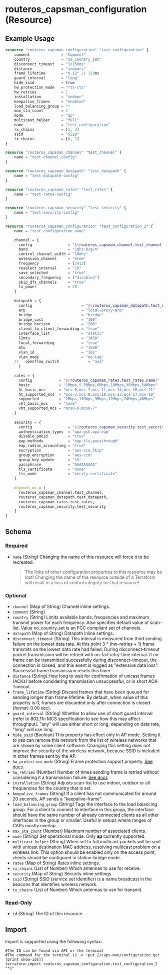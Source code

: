 # routeros_capsman_configuration (Resource)


## Example Usage
```terraform
resource "routeros_capsman_configuration" "test_configuration" {
	comment              = "Comment"
	country              = "no_country_set"
	disconnect_timeout   = "1s150ms"
	distance             = "indoors"
	frame_lifetime       = "0.12" // 120ms
	guard_interval       = "long"
	hide_ssid            = true
	hw_protection_mode   = "rts-cts"
	hw_retries           = 1
	installation         = "indoor"
	keepalive_frames     = "enabled"
	load_balancing_group = ""
	max_sta_count        = 1
	mode                 = "ap"
	multicast_helper     = "full"
	name                 = "test_configuration"
	rx_chains            = [1, 3]
	ssid                 = "SSID"
	tx_chains            = [0, 2]
}

resource "routeros_capsman_channel" "test_channel" {
	name = "test-channel-config"
}

resource "routeros_capsman_datapath" "test_datapath" {
	name = "test-datapath-config"
}

resource "routeros_capsman_rates" "test_rates" {
	name = "test-rates-config"
}

resource "routeros_capsman_security" "test_security" {
	name = "test-security-config"
}

resource "routeros_capsman_configuration" "test_configuration_2" {
	name = "test_configuration_name"

	channel = {
	  config                = "${routeros_capsman_channel.test_channel.name}"
	  band                  = "2ghz-b/g/n"
	  control_channel_width = "10mhz"
	  extension_channel     = "eCee"
	  frequency             = [2412]
	  reselect_interval     = "1h"
	  save_selected         = "true"
	  secondary_frequency   = ["disabled"]
	  skip_dfs_channels     = "true"
	  tx_power              = 20
	}
  
	datapath = {
	  config                      = "${routeros_capsman_datapath.test_datapath.name}"
	  arp                         = "local-proxy-arp"
	  bridge                      = "bridge"
	  bridge_cost                 = "100"
	  bridge_horizon              = "200"
	  client_to_client_forwarding = "true"
	  interface_list              = "static"
	  l2mtu                       = "1450"
	  local_forwarding            = "true"
	  mtu                         = "1500"
	  vlan_id                     = "101"
	  vlan_mode                   = "no-tag"
	//   openflow_switch             = "aaa"
	  }
  
	rates = {
	  config            = "${routeros_capsman_rates.test_rates.name}"
	  basic             = "1Mbps,5.5Mbps,6Mbps,18Mbps,36Mbps,54Mbps"
	  ht_basic_mcs      = "mcs-0,mcs-7,mcs-11,mcs-14,mcs-16,mcs-21"
	  ht_supported_mcs  = "mcs-3,mcs-8,mcs-10,mcs-13,mcs-17,mcs-18"
	  supported         = "2Mbps,11Mbps,9Mbps,12Mbps,24Mbps,48Mbps"
	  vht_basic_mcs     = "none"
	  vht_supported_mcs = "mcs0-9,mcs0-7"
	}
  
	security = {
	  config                = "${routeros_capsman_security.test_security.name}"
	  authentication_types  = "wpa-psk,wpa-eap"
	  disable_pmkid         = "true"
	  eap_methods           = "eap-tls,passthrough"
	  eap_radius_accounting = "true"
	  encryption            = "aes-ccm,tkip"
	  group_encryption      = "aes-ccm"
	  group_key_update      = "1h"
	  passphrase            = "AAAAAAAAA"
	  tls_certificate       = "none"
	  tls_mode              = "verify-certificate"
	}
  
	depends_on = [
	  routeros_capsman_channel.test_channel,
	  routeros_capsman_datapath.test_datapath,
	  routeros_capsman_rates.test_rates,
	  routeros_capsman_security.test_security
	]
}
```

<!-- schema generated by tfplugindocs -->
## Schema

### Required

- `name` (String) Changing the name of this resource will force it to be recreated.
	> The links of other configuration properties to this resource may be lost!
	> Changing the name of the resource outside of a Terraform will result in a loss of control integrity for that resource!

### Optional

- `channel` (Map of String) Channel inline settings.
- `comment` (String)
- `country` (String) Limits available bands, frequencies and maximum transmit power for each frequency. Also specifies default value of scan-list. Value no_country_set is an FCC compliant set of channels.
- `datapath` (Map of String) Datapath inline settings.
- `disconnect_timeout` (String) This interval is measured from third sending failure on the lowest data rate. At this point 3 * (hw-retries + 1) frame transmits on the lowest data rate had failed. During disconnect-timeout packet transmission will be retried with on-fail-retry-time interval. If no frame can be transmitted successfully during disconnect-timeout, the connection is closed, and this event is logged as "extensive data loss". Successful frame transmission resets this timer.
- `distance` (String) How long to wait for confirmation of unicast frames (ACKs) before considering transmission unsuccessful, or in short ACK-Timeout.
- `frame_lifetime` (String) Discard frames that have been queued for sending longer than frame-lifetime. By default, when value of this property is 0, frames are discarded only after connection is closed (format: 0.00 sec).
- `guard_interval` (String) Whether to allow use of short guard interval (refer to 802.11n MCS specification to see how this may affect throughput). "any" will use either short or long, depending on data rate, "long" will use long.
- `hide_ssid` (Boolean) This property has effect only in AP mode. Setting it to yes can remove this network from the list of wireless networks that are shown by some client software. Changing this setting does not improve the security of the wireless network, because SSID is included in other frames sent by the AP.
- `hw_protection_mode` (String) Frame protection support property. [See docs](https://wiki.mikrotik.com/wiki/Manual:Interface/Wireless#Frame_protection_support_(RTS/CTS)).
- `hw_retries` (Number) Number of times sending frame is retried without considering it a transmission failure. [See docs](https://wiki.mikrotik.com/wiki/Manual:Interface/Wireless)
- `installation` (String) Adjusts scan-list to use indoor, outdoor or all frequencies for the country that is set.
- `keepalive_frames` (String) If a client has not communicated for around 20 seconds, AP sends a "keepalive-frame".
- `load_balancing_group` (String) Tags the interface to the load balancing group. For a client to connect to interface in this group, the interface should have the same number of already connected clients as all other interfaces in the group or smaller. Useful in setups where ranges of CAPs mostly overlap.
- `max_sta_count` (Number) Maximum number of associated clients.
- `mode` (String) Set operational mode. Only **ap** currently supported.
- `multicast_helper` (String) When set to full multicast packets will be sent with unicast destination MAC address, resolving multicast problem on a wireless link. This option should be enabled only on the access point, clients should be configured in station-bridge mode.
- `rates` (Map of String) Rates inline settings.
- `rx_chains` (List of Number) Which antennas to use for receive.
- `security` (Map of String) Security inline settings.
- `ssid` (String) SSID (service set identifier) is a name broadcast in the beacons that identifies wireless network.
- `tx_chains` (List of Number) Which antennas to use for transmit.

### Read-Only

- `id` (String) The ID of this resource.

## Import
Import is supported using the following syntax:
```shell
#The ID can be found via API or the terminal
#The command for the terminal is -> :put [/caps-man/configuration get [print show-ids]]
terraform import routeros_capsman_configuration.test_configuration_2 "*1"
```

